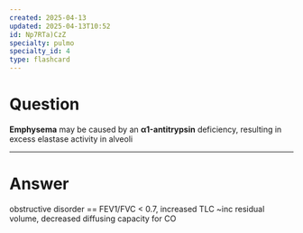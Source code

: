 ```yaml
---
created: 2025-04-13
updated: 2025-04-13T10:52
id: Np7RTa)CzZ
specialty: pulmo
specialty_id: 4
type: flashcard
---
```


# Question
**Emphysema** may be caused by an **α1-antitrypsin** deficiency, resulting in excess elastase activity in alveoli

---

# Answer
obstructive disorder == FEV1/FVC < 0.7, increased TLC ~inc residual volume, decreased diffusing capacity for CO
